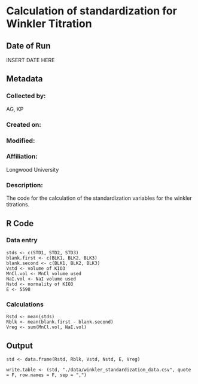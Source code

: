 # Calculation of standardization for Winkler Titration

## Date of Run 

INSERT DATE HERE

## Metadata

### Collected by:

AG, KP

### Created on:

### Modified:

### Affiliation:

Longwood University

### Description: 

The code for the calculation of the standardization variables for the winkler titrations.

## R Code

### Data entry

    stds <- c(STD1, STD2, STD3)
    blank.first <- c(BLK1, BLK2, BLK3)
    blank.second <- c(BLK1, BLK2, BLK3)
    Vstd <- volume of KIO3
    MnCl.vol <- MnCl volume used
    NaI.vol <- NaI volume used
    Nstd <- normality of KIO3
    E <- 5598

### Calculations

    Rstd <- mean(stds)
    Rblk <- mean(blank.first - blank.second)
    Vreg <- sum(MnCl.vol, NaI.vol)

## Output

    std <- data.frame(Rstd, Rblk, Vstd, Nstd, E, Vreg)

    write.table <- (std, "./data/winkler_standardization_data.csv", quote = F, row.names = F, sep = ",")



